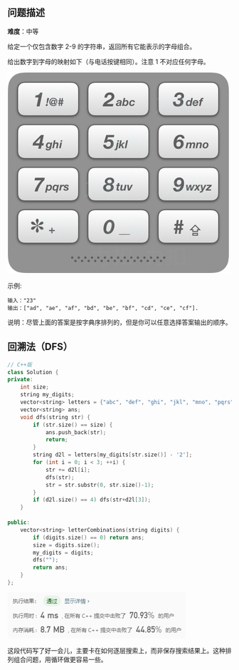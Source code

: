 ## 问题描述

**难度**：中等

给定一个仅包含数字 2-9 的字符串，返回所有它能表示的字母组合。

给出数字到字母的映射如下（与电话按键相同）。注意 1 不对应任何字母。

 ![img](../../../assets/17_telephone_keypad.png) 

示例:

```
输入："23"
输出：["ad", "ae", "af", "bd", "be", "bf", "cd", "ce", "cf"].
```


说明：尽管上面的答案是按字典序排列的，但是你可以任意选择答案输出的顺序。



## 回溯法（DFS）

```C++
// C++版
class Solution {
private:
    int size;
    string my_digits;
    vector<string> letters = {"abc", "def", "ghi", "jkl", "mno", "pqrs", "tuv", "wxyz"};
    vector<string> ans;
    void dfs(string str) {
        if (str.size() == size) {
            ans.push_back(str);
            return;
        }
        string d2l = letters[my_digits[str.size()] - '2'];
        for (int i = 0; i < 3; ++i) {
            str += d2l[i];
            dfs(str);
            str = str.substr(0, str.size()-1);
        }            
        if (d2l.size() == 4) dfs(str+d2l[3]);
    }

public:
    vector<string> letterCombinations(string digits) {
        if (digits.size() == 0) return ans;
        size = digits.size();
        my_digits = digits;
        dfs("");
        return ans;
    }
};
```

![image-20200108220059981](../../../assets/image-20200108220059981.png)

这段代码写了好一会儿，主要卡在如何逐层搜索上，而非保存搜索结果上。这种排列组合问题，用循环做更容易一些。